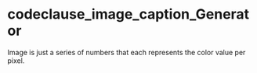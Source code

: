 # codeclause_image_caption_Generator
Image is just a series of numbers that each represents the color value per pixel.
